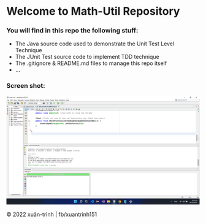 # Welcome to Math-Util Repository

### You will find in this repo the following stuff:
* The Java source code used to demonstrate the Unit Test Level Technique
* The JUnit Test source code to implement TDD technique
* The .gitignore & README.md files to manage this repo itself
* ...
### Screen shot:
![JUnit-TDD](https://github.com/xuantrinh151/math-util/blob/main/image/math-util-intro.png)

© 2022 xuân-trình | fb/xuantrinh151